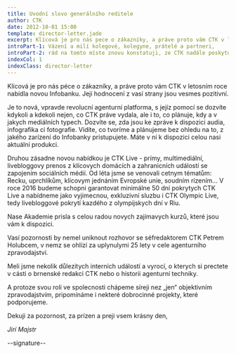 ```yaml
---
title: Uvodní slovo generálního reditele
author: CTK
date: 2012-10-01 15:00
template: director-letter.jade
excerpt: Klícová je pro nás pece o zákazníky, a práve proto vám CTK v letosním roce nabídla novou Infobanku. Její hodnocení z vasí strany jsou vesmes pozitivní.
introPart-1: Vázení a milí kolegové, kolegyne, prátelé a partneri,
introPart-2: rád na tomto míste znovu konstatuji, ze CTK nadále poskytuje plny rozsah sluzeb klientum a funguje jako stabilní firma s hodnocením AAA. Krome toho prinásíme i radu novinek.
indexCol: 1
indexClass: director-letter
---
```


Klícová je pro nás péce o zákazníky, a práve proto vám CTK v letosním roce nabídla novou Infobanku. Její hodnocení z vasí strany jsou vesmes pozitivní.

Je to nová, vpravde revolucní agenturní platforma, s jejíz pomocí se dozvíte kdykoli a kdekoli nejen, co CTK práve vydala, ale i to, co plánuje, kdy a v jakych mediálních typech. Dozvíte se, zda jsou ke zpráve k dispozici audia, infografika ci fotografie. Vidíte, co tvoríme a plánujeme bez ohledu na to, z jakého zarízení do Infobanky pristupujete. Máte v ní k dispozici celou nasi aktuální produkci.

Druhou zásadne novou nabídkou je CTK Live - prímy, multimediální, livebloggovy prenos z klícovych domácích a zahranicních událostí se zapojením sociálních médií. Od léta jsme se venovali cetnym tématům: Recku, uprchlíkům, klícovym jednáním Evropské unie, soudním rízením... V roce 2016 budeme schopni garantovat minimálne 50 dní pokrytych CTK Live a nabídneme jako vyjimecnou, exkluzivní sluzbu i CTK Olympic Live, tedy livebloggové pokrytí kazdého z olympijskych dní v Riu.

Nase Akademie prisla s celou radou novych zajímavych kurzů, které jsou vám k dispozici.

Vasí pozornosti by nemel uniknout rozhovor se séfredaktorem CTK Petrem Holubcem, v nemz se ohlízí za uplynulymi 25 lety v cele agenturního zpravodajství.

Meli jsme nekolik důlezitych interních událostí a vyrocí, o kterych si prectete v cásti o brnenské redakci CTK nebo o historii agenturní techniky.

A protoze svou roli ve spolecnosti chápeme síreji nez „jen“ objektivním zpravodajstvím, pripomínáme i nekteré dobrocinné projekty, které podporujeme.

Dekuji za pozornost, za prízen a preji vsem krásny den,

*Jirí Majstr*

--signature--
